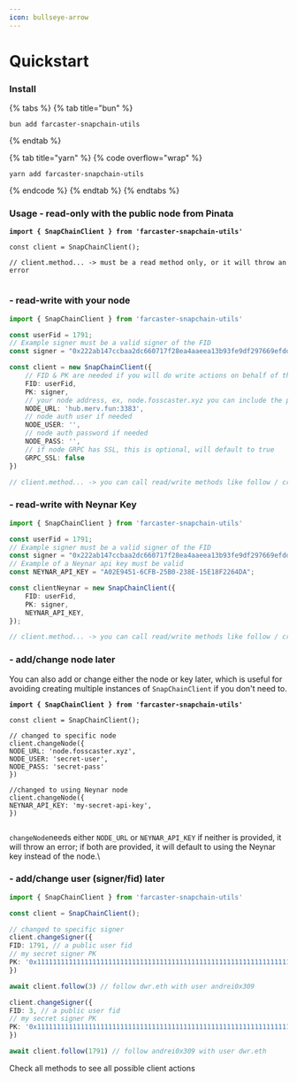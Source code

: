 ```yaml
---
icon: bullseye-arrow
---
```


# Quickstart

### Install

{% tabs %}
{% tab title="bun" %}
```
bun add farcaster-snapchain-utils
```
{% endtab %}

{% tab title="yarn" %}
{% code overflow="wrap" %}
```
yarn add farcaster-snapchain-utils
```
{% endcode %}
{% endtab %}
{% endtabs %}

### Usage  - read-only with the public node from Pinata

<pre class="language-typescript"><code class="lang-typescript"><strong>import { SnapChainClient } from 'farcaster-snapchain-utils'
</strong>
const client = SnapChainClient();

// client.method... -> must be a read method only, or it will throw an error

</code></pre>

### - read-write with your node

```typescript
import { SnapChainClient } from 'farcaster-snapchain-utils'

const userFid = 1791;
// Example signer must be a valid signer of the FID
const signer = "0x222ab147ccbaa2dc660717f28ea4aaeea13b93fe9df297669efdd12f7c1669df";

const client = new SnapChainClient({
    // FID & PK are needed if you will do write actions on behalf of the user
    FID: userFid,
    PK: signer,
    // your node address, ex, node.fosscaster.xyz you can include the port
    NODE_URL: 'hub.merv.fun:3383',
    // node auth user if needed
    NODE_USER: '', 
    // node auth password if needed
    NODE_PASS: '',
    // if node GRPC has SSL, this is optional, will default to true
    GRPC_SSL: false 
}) 

// client.method... -> you can call read/write methods like follow / createCast, etc


```

### - read-write with Neynar Key

```typescript
import { SnapChainClient } from 'farcaster-snapchain-utils'

const userFid = 1791;
// Example signer must be a valid signer of the FID
const signer = "0x222ab147ccbaa2dc660717f28ea4aaeea13b93fe9df297669efdd12f7c1669df";
// Example of a Neynar api key must be valid
const NEYNAR_API_KEY = "A02E9451-6CFB-25B0-238E-15E18F2264DA"; 

const clientNeynar = new SnapChainClient({
    FID: userFid,
    PK: signer,
    NEYNAR_API_KEY,
});

// client.method... -> you can call read/write methods like follow / createCast, etc
```

### - add/change node later

You can also add or change either the node or key later, which is useful for avoiding creating multiple instances of `SnapChainClient` if you don't need to.

<pre class="language-typescript"><code class="lang-typescript"><strong>import { SnapChainClient } from 'farcaster-snapchain-utils'
</strong>
const client = SnapChainClient();

// changed to specific node 
client.changeNode({
NODE_URL: 'node.fosscaster.xyz',
NODE_USER: 'secret-user',
NODE_PASS: 'secret-pass'
})

//changed to using Neynar node
client.changeNode({
NEYNAR_API_KEY: 'my-secret-api-key',
})

</code></pre>

`changeNode`needs either `NODE_URL` or `NEYNAR_API_KEY` if neither is provided, it will throw an error; if both are provided, it will default to using the Neynar key instead of the node.\


### - add/change user (signer/fid) later

```typescript
import { SnapChainClient } from 'farcaster-snapchain-utils'

const client = SnapChainClient();

// changed to specific signer
client.changeSigner({
FID: 1791, // a public user fid
// my secret signer PK
PK: '0x1111111111111111111111111111111111111111111111111111111111111111' 
})

await client.follow(3) // follow dwr.eth with user andrei0x309

client.changeSigner({
FID: 3, // a public user fid
// my secret signer PK
PK: '0x1111111111111111111111111111111111111111111111111111111111111111' 
})

await client.follow(1791) // follow andrei0x309 with user dwr.eth
```

Check all methods to see all possible client actions
